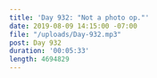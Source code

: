 ```yaml
---
title: 'Day 932: "Not a photo op."'
date: 2019-08-09 14:15:00 -07:00
file: "/uploads/Day-932.mp3"
post: Day 932
duration: '00:05:33'
length: 4694829
---
```


